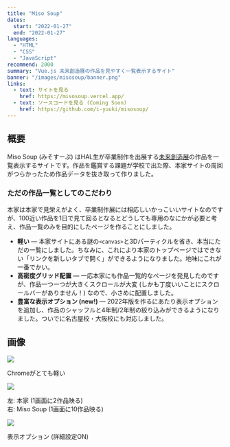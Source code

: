 ```yaml
---
title: "Miso Soup"
dates:
  start: "2022-01-27"
  end: "2022-01-27"
languages:
  - "HTML"
  - "CSS"
  - "JavaScript"
recommend: 2000
summary: "Vue.js 未来創造展の作品を見やすく一覧表示するサイト"
banner: "/images/misosoup/banner.png"
links:
  - text: サイトを見る
    href: https://misosoup.vercel.app/
  - text: ソースコードを見る (Coming Soon)
    href: https://github.com/i-yuuki/misosoup/
---
```


## 概要

Miso Soup (みそすーぷ) はHAL生が卒業制作を出展する[未来創造展](https://miraisozoten.com/)の作品を一覧表示するサイトです。作品を鑑賞する課題が学校で出た際、本家サイトの周回がつらかったため作品データを抜き取って作りました。

### ただの作品一覧としてのこだわり

本家は本家で見栄えがよく、卒業制作展には相応しいかっこいいサイトなのですが、100近い作品を1日で見て回るとなるとどうしても専用のなにかが必要と考え、作品一覧のみを目的にしたページを作ることにしました。

* **軽い** ― 本家サイトにある謎の`<canvas>`と3Dパーティクルを省き、本当にただの一覧にしました。ちなみに、これにより本家のトップページではできない「リンクを新しいタブで開く」ができるようになりました。地味にこれが一番でかい。
* **高密度グリッド配置** ― 一応本家にも作品一覧的なページを発見したのですが、作品一つ一つが大きくスクロールが大変 (しかも丁度いいことにスクロールバーがありません！) なので、小さめに配置しました。
* **豊富な表示オプション (new!)** ― 2022年版を作るにあたり表示オプションを追加し、作品のシャッフルと4年制/2年制の絞り込みができるようになりました。ついでに名古屋校・大阪校にも対応しました。

## 画像

![](/images/misosoup/cpu.png)

Chromeがとても軽い

![](/images/misosoup/comparison.png)

左: 本家 (1画面に2作品映る)  
右: Miso Soup (1画面に10作品映る)

![](/images/misosoup/options.png)

表示オプション (詳細設定ON)
